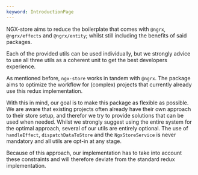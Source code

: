 ```yaml
---
keyword: IntroductionPage
---
```


NGX-store aims to reduce the boilerplate that comes with `@ngrx`, `@ngrx/effects` and `@ngrx/entity`; whilst still including the benefits of said packages.

Each of the provided utils can be used individually, but we strongly advice to use all three utils as a coherent unit to get the best developers experience.

As mentioned before, `ngx-store` works in tandem with `@ngrx`. The package aims to optimize the workflow for (complex) projects that currently already use this redux implementation.

With this in mind, our goal is to make this package as flexible as possible. We are aware that existing projects often already have their own approach to their store setup, and therefor we try to provide solutions that can be used when needed. Whilst we strongly suggest using the entire system for the optimal approach, several of our utils are entirely optional. The use of `handleEffect`, `dispatchDataToStore` and the `NgxStoreService` is never mandatory and all utils are opt-in at any stage.

Because of this approach, our implementation has to take into account these constraints and will therefore deviate from the standard redux implementation.
